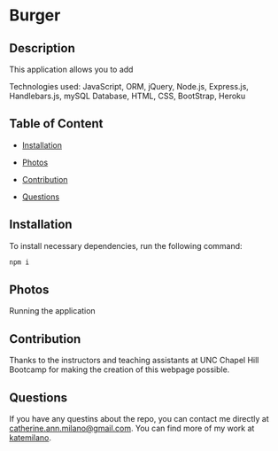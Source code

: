 # Burger

## Description
This application allows you to add 

Technologies used: JavaScript, ORM, jQuery, Node.js, Express.js, Handlebars.js, mySQL Database, HTML, CSS, BootStrap, Heroku

## Table of Content

* [Installation](#installation)

* [Photos](#photos)

* [Contribution](#contribution)

* [Questions](#questions)

## Installation
To install necessary dependencies, run the following command:

```bash
npm i
```

## Photos
Running the application
<img src="">


## Contribution

Thanks to the instructors and teaching assistants at UNC Chapel Hill Bootcamp for making the creation of this webpage possible.

## Questions

If you have any questins about the repo, you can contact me directly at catherine.ann.milano@gmail.com. You can find more of my work at [katemilano](http://github.com/katemilano/).
    

